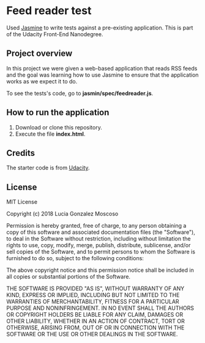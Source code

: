 # Feed reader test
Used [Jasmine](http://jasmine.github.io/) to write tests against a pre-existing application. This is part of the Udacity Front-End Nanodegree.


## Project overview
In this project we were given a web-based application that reads RSS feeds and the goal was learning how to use Jasmine to ensure that the application works as we expect it to do. 

To see the tests's code, go to **jasmin/spec/feedreader.js**.


## How to run the application
1. Download or clone this repository.
2. Execute the file **index.html**.


## Credits
The starter code is from [Udacity](https://github.com/udacity/frontend-nanodegree-feedreader).


## License
MIT License

Copyright (c) 2018 Lucia Gonzalez Moscoso

Permission is hereby granted, free of charge, to any person obtaining a copy of this software and associated documentation files (the "Software"), to deal in the Software without restriction, including without limitation the rights to use, copy, modify, merge, publish, distribute, sublicense, and/or sell copies of the Software, and to permit persons to whom the Software is furnished to do so, subject to the following conditions:

The above copyright notice and this permission notice shall be included in all copies or substantial portions of the Software.

THE SOFTWARE IS PROVIDED "AS IS", WITHOUT WARRANTY OF ANY KIND, EXPRESS OR IMPLIED, INCLUDING BUT NOT LIMITED TO THE WARRANTIES OF MERCHANTABILITY, FITNESS FOR A PARTICULAR PURPOSE AND NONINFRINGEMENT. IN NO EVENT SHALL THE AUTHORS OR COPYRIGHT HOLDERS BE LIABLE FOR ANY CLAIM, DAMAGES OR OTHER LIABILITY, WHETHER IN AN ACTION OF CONTRACT, TORT OR OTHERWISE, ARISING FROM, OUT OF OR IN CONNECTION WITH THE SOFTWARE OR THE USE OR OTHER DEALINGS IN THE SOFTWARE.